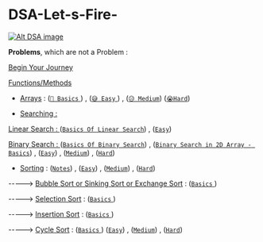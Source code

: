 # DSA-Let-s-Fire-

[![Alt DSA image](https://fiverr-res.cloudinary.com/images/t_main1,q_auto,f_auto,q_auto,f_auto/gigs/121662126/original/55059c64dd71754bf4276b8b9077cc139c59af52/do-data-structures-algorithms-in-java-programming.png)](https://github.com/YourOwnItsMeDHC/DSA-Let-s-Fire-)

**Problems**, which are not a Problem :

[Begin Your Journey](https://github.com/YourOwnItsMeDHC/ProgramBasics/tree/master/src/deepak)

[Functions/Methods](https://github.com/YourOwnItsMeDHC/DSA-Let-s-Fire-/tree/master/Functions/src/com/functions)

*  [Arrays](https://github.com/YourOwnItsMeDHC/DSA-Let-s-Fire-/tree/master/Arrays) :
([`🤣 Basics` ](https://github.com/YourOwnItsMeDHC/DSA-Let-s-Fire-/tree/master/Arrays/Basics/src/com/company)) , 
([`😅 Easy` ](https://github.com/YourOwnItsMeDHC/DSA-Let-s-Fire-/tree/master/Arrays/Easy)) ,
([`😥 Medium`](https://github.com/YourOwnItsMeDHC/DSA-Let-s-Fire-/tree/master/Arrays/Medium))
([`😭Hard`](https://github.com/YourOwnItsMeDHC/DSA-Let-s-Fire-/tree/master/Arrays/Hard))

*  [Searching :](https://github.com/YourOwnItsMeDHC/DSA-Let-s-Fire-/tree/master/Searching)

[Linear Search : ](https://github.com/YourOwnItsMeDHC/DSA-Let-s-Fire-/tree/master/Linear%20Search)
([`Basics Of Linear Search`](https://github.com/YourOwnItsMeDHC/DSA-Let-s-Fire-/tree/master/Linear%20Search/Linear_Search_Basics/src/com/company)) , 
([`Easy`](https://github.com/YourOwnItsMeDHC/DSA-Let-s-Fire-/tree/master/Linear%20Search/Easy))

[Binary Search : ](https://github.com/YourOwnItsMeDHC/DSA-Let-s-Fire-/tree/master/Searching/Binary%20Search/src/com/company)
([`Basics Of Binary Search`](https://github.com/YourOwnItsMeDHC/DSA-Let-s-Fire-/tree/master/Binary%20Search/Basic/src/com/company)) , 
([`Binary Search in 2D Array - Basics`](https://github.com/YourOwnItsMeDHC/DSA-Let-s-Fire-/tree/master/Binary%20Search/Basic_2D_Array/src/com/company)) ,
([`Easy`](https://github.com/YourOwnItsMeDHC/DSA-Let-s-Fire-/tree/master/Binary%20Search/Easy)) ,
([`Medium`](https://github.com/YourOwnItsMeDHC/DSA-Let-s-Fire-/tree/master/Binary%20Search/Medium)) ,
([`Hard`](https://github.com/YourOwnItsMeDHC/DSA-Let-s-Fire-/tree/master/Binary%20Search/Hard))



*  [Sorting](https://github.com/YourOwnItsMeDHC/DSA-Let-s-Fire-/tree/master/Sorting) :
([`Notes`](https://github.com/YourOwnItsMeDHC/DSA-Let-s-Fire-/tree/master/Sorting/Notes)) ,
([`Easy`](https://github.com/YourOwnItsMeDHC/DSA-Let-s-Fire-/tree/master/Sorting/Easy)) ,
([`Medium`](https://github.com/YourOwnItsMeDHC/DSA-Let-s-Fire-/tree/master/Sorting/Medium)) ,
([`Hard`](https://github.com/YourOwnItsMeDHC/DSA-Let-s-Fire-/tree/master/Sorting/Hard))

----->   [Bubble Sort or Sinking Sort or Exchange Sort](https://github.com/YourOwnItsMeDHC/DSA-Let-s-Fire-/tree/master/Sorting/Bubble%20Sort) :
([`Basics` ](https://github.com/YourOwnItsMeDHC/DSA-Let-s-Fire-/tree/master/Sorting/Bubble%20Sort/Basics/src/com/company))

----->   [Selection Sort](https://github.com/YourOwnItsMeDHC/DSA-Let-s-Fire-/tree/master/Sorting/Selection%20Sort) :
([`Basics` ](https://github.com/YourOwnItsMeDHC/DSA-Let-s-Fire-/tree/master/Sorting/Selection%20Sort/Basics/src/com/company))

----->   [Insertion Sort](https://github.com/YourOwnItsMeDHC/DSA-Let-s-Fire-/tree/master/Sorting/Insertion%20Sort) :
([`Basics` ](https://github.com/YourOwnItsMeDHC/DSA-Let-s-Fire-/tree/master/Sorting/Insertion%20Sort/Basics/src/com/company))

----->   [Cycle Sort](https://github.com/YourOwnItsMeDHC/DSA-Let-s-Fire-/tree/master/Sorting/Cycle%20Sort) :
([`Basics` ](https://github.com/YourOwnItsMeDHC/DSA-Let-s-Fire-/tree/master/Sorting/Cycle%20Sort/Basics/src/com/company))
([`Easy`](https://github.com/YourOwnItsMeDHC/DSA-Let-s-Fire-/tree/master/Sorting/Cycle%20Sort/Easy)) ,
([`Medium`](https://github.com/YourOwnItsMeDHC/DSA-Let-s-Fire-/tree/master/Sorting/Cycle%20Sort/Medium)) ,
([`Hard`](https://github.com/YourOwnItsMeDHC/DSA-Let-s-Fire-/tree/master/Sorting/Cycle%20Sort/Hard))
